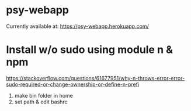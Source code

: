 # psy-webapp

Currently available at: https://psy-webapp.herokuapp.com/


# Install w/o sudo using module n & npm 
https://stackoverflow.com/questions/61677951/why-n-throws-error-error-sudo-required-or-change-ownership-or-define-n-prefi

1. make bin folder in home
2. set path & edit bashrc
